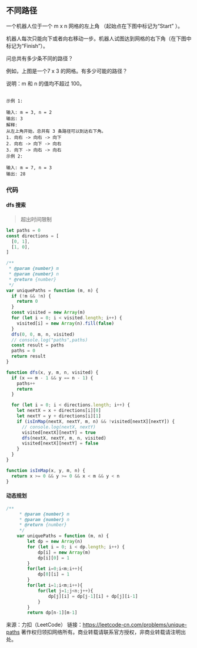 ## 不同路径

一个机器人位于一个 m x n 网格的左上角 （起始点在下图中标记为“Start” ）。

机器人每次只能向下或者向右移动一步。机器人试图达到网格的右下角（在下图中标记为“Finish”）。

问总共有多少条不同的路径？


例如，上图是一个7 x 3 的网格。有多少可能的路径？

说明：m 和 n 的值均不超过 100。

```

示例 1:

输入: m = 3, n = 2
输出: 3
解释:
从左上角开始，总共有 3 条路径可以到达右下角。
1. 向右 -> 向右 -> 向下
2. 向右 -> 向下 -> 向右
3. 向下 -> 向右 -> 向右
示例 2:

输入: m = 7, n = 3
输出: 28
```



### 代码



#### dfs 搜索

> 超出时间限制

```js
let paths = 0
const directions = [
  [0, 1],
  [1, 0],
]

/**
 * @param {number} m
 * @param {number} n
 * @return {number}
 */
var uniquePaths = function (m, n) {
  if (!m && !n) {
    return 0
  }
  const visited = new Array(m)
  for (let i = 0; i < visited.length; i++) {
    visited[i] = new Array(n).fill(false)
  }
  dfs(0, 0, m, n, visited)
  // console.log("paths",paths)
  const result = paths
  paths = 0
  return result
}

function dfs(x, y, m, n, visited) {
  if (x == m - 1 && y == n - 1) {
    paths++
    return
  }

  for (let i = 0; i < directions.length; i++) {
    let nextX = x + directions[i][0]
    let nextY = y + directions[i][1]
    if (isInMap(nextX, nextY, m, n) && !visited[nextX][nextY]) {
      // console.log(nextX, nextY)
      visited[nextX][nextY] = true
      dfs(nextX, nextY, m, n, visited)
      visited[nextX][nextY] = false
    }
  }
}

function isInMap(x, y, m, n) {
  return x >= 0 && y >= 0 && x < m && y < n
}

```







#### 动态规划 

```javascript
/**
     * @param {number} m
     * @param {number} n
     * @return {number}
     */
    var uniquePaths = function (m, n) {
        let dp = new Array(n)
        for (let i = 0; i < dp.length; i++) {
            dp[i] = new Array(m)
            dp[i][0] = 1
        }
        for(let i=0;i<m;i++){
            dp[0][i] = 1
        }
        for(let i=1;i<m;i++){
            for(let j=1;j<n;j++){
                dp[j][i] = dp[j-1][i] + dp[j][i-1]
            }
        }
        return dp[n-1][m-1]
```




来源：力扣（LeetCode）
链接：https://leetcode-cn.com/problems/unique-paths
著作权归领扣网络所有。商业转载请联系官方授权，非商业转载请注明出处。
